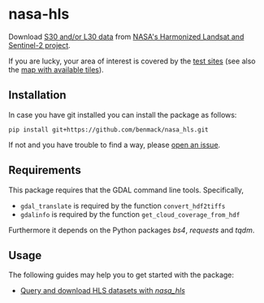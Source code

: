 # nasa-hls

Download [S30 and/or L30 data](https://hls.gsfc.nasa.gov/products-description/) from [NASA's Harmonized Landsat and Sentinel-2 project](https://hls.gsfc.nasa.gov/).

If you are lucky, your area of interest is covered by the [test sites](https://hls.gsfc.nasa.gov/test-sites/) (see also the [map with available tiles](https://hls.gsfc.nasa.gov/wp-content/uploads/2018/10/hls1.4_coverage.jpg)).

## Installation

In case you have git installed you can install the package as follows:

    pip install git+https://github.com/benmack/nasa_hls.git
    
If not and you have trouble to find a way, please [open an issue](https://github.com/benmack/nasa_hls/issues).


## Requirements

This package requires that the GDAL command line tools. 
Specifically, 

* ``gdal_translate`` is required by the function ``convert_hdf2tiffs``
* ``gdalinfo`` is required by the function ``get_cloud_coverage_from_hdf``

Furthermore it depends on the Python packages *bs4*, *requests* and *tqdm*.


## Usage

The following guides may help you to get started with the package:

* [Query and download HLS datasets with *nasa_hls*](https://github.com/benmack/nasa-hls/blob/master/docs/Query_and_download_hls_datasets_with_nasa_hls.ipynb)
